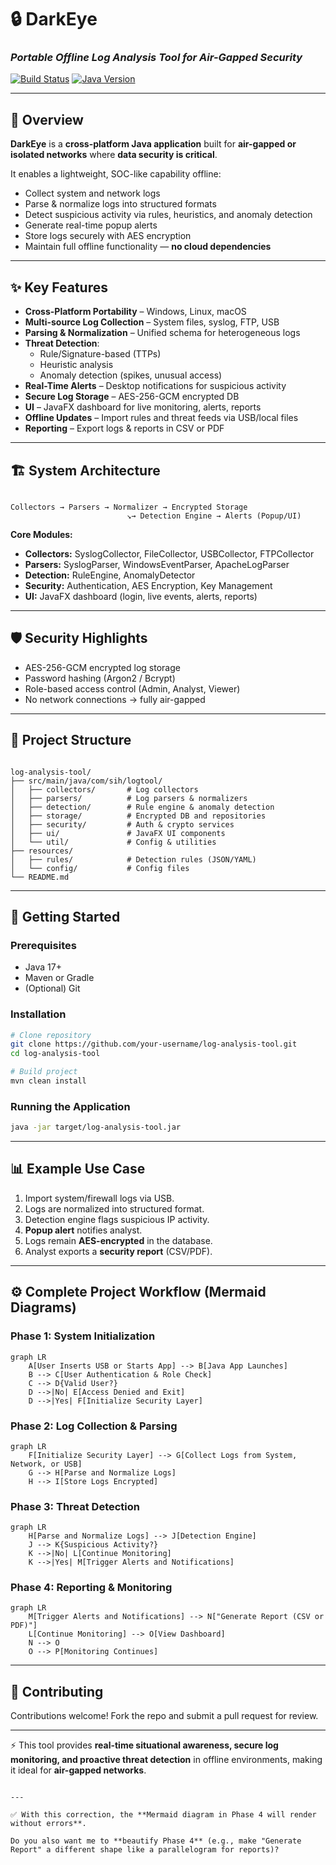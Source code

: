 # 🔒 DarkEye

### *Portable Offline Log Analysis Tool for Air-Gapped Security*

[![Build Status](https://img.shields.io/badge/build-passing-brightgreen)](https://github.com/your-username/DarkEye)
[![Java Version](https://img.shields.io/badge/java-17+-orange)](https://www.java.com/)

---

## 📌 Overview

**DarkEye** is a **cross-platform Java application** built for **air-gapped or isolated networks** where **data security is critical**.

It enables a lightweight, SOC-like capability offline:

* Collect system and network logs
* Parse & normalize logs into structured formats
* Detect suspicious activity via rules, heuristics, and anomaly detection
* Generate real-time popup alerts
* Store logs securely with AES encryption
* Maintain full offline functionality — **no cloud dependencies**

---

## ✨ Key Features

- **Cross-Platform Portability** – Windows, Linux, macOS  
- **Multi-source Log Collection** – System files, syslog, FTP, USB  
- **Parsing & Normalization** – Unified schema for heterogeneous logs  
- **Threat Detection**:
  - Rule/Signature-based (TTPs)
  - Heuristic analysis
  - Anomaly detection (spikes, unusual access)
- **Real-Time Alerts** – Desktop notifications for suspicious activity  
- **Secure Log Storage** – AES-256-GCM encrypted DB  
- **UI** – JavaFX dashboard for live monitoring, alerts, reports  
- **Offline Updates** – Import rules and threat feeds via USB/local files  
- **Reporting** – Export logs & reports in CSV or PDF  

---

## 🏗️ System Architecture

```

Collectors → Parsers → Normalizer → Encrypted Storage
                          ↘→ Detection Engine → Alerts (Popup/UI)

```

**Core Modules:**

- **Collectors:** SyslogCollector, FileCollector, USBCollector, FTPCollector  
- **Parsers:** SyslogParser, WindowsEventParser, ApacheLogParser  
- **Detection:** RuleEngine, AnomalyDetector  
- **Security:** Authentication, AES Encryption, Key Management  
- **UI:** JavaFX dashboard (login, live events, alerts, reports)  

---

## 🛡️ Security Highlights

- AES-256-GCM encrypted log storage  
- Password hashing (Argon2 / Bcrypt)  
- Role-based access control (Admin, Analyst, Viewer)  
- No network connections → fully air-gapped  

---

## 📂 Project Structure

```

log-analysis-tool/
├── src/main/java/com/sih/logtool/
│   ├── collectors/       # Log collectors
│   ├── parsers/          # Log parsers & normalizers
│   ├── detection/        # Rule engine & anomaly detection
│   ├── storage/          # Encrypted DB and repositories
│   ├── security/         # Auth & crypto services
│   ├── ui/               # JavaFX UI components
│   └── util/             # Config & utilities
├── resources/
│   ├── rules/            # Detection rules (JSON/YAML)
│   └── config/           # Config files
└── README.md

````

---

## 🚀 Getting Started

### Prerequisites

- Java 17+  
- Maven or Gradle  
- (Optional) Git  

### Installation

```bash
# Clone repository
git clone https://github.com/your-username/log-analysis-tool.git
cd log-analysis-tool

# Build project
mvn clean install
````

### Running the Application

```bash
java -jar target/log-analysis-tool.jar
```

---

## 📊 Example Use Case

1. Import system/firewall logs via USB.
2. Logs are normalized into structured format.
3. Detection engine flags suspicious IP activity.
4. **Popup alert** notifies analyst.
5. Logs remain **AES-encrypted** in the database.
6. Analyst exports a **security report** (CSV/PDF).

---

## ⚙️ Complete Project Workflow (Mermaid Diagrams)

### **Phase 1: System Initialization**

```mermaid
graph LR
    A[User Inserts USB or Starts App] --> B[Java App Launches]
    B --> C[User Authentication & Role Check]
    C --> D{Valid User?}
    D -->|No| E[Access Denied and Exit]
    D -->|Yes| F[Initialize Security Layer]
```

### **Phase 2: Log Collection & Parsing**

```mermaid
graph LR
    F[Initialize Security Layer] --> G[Collect Logs from System, Network, or USB]
    G --> H[Parse and Normalize Logs]
    H --> I[Store Logs Encrypted]
```

### **Phase 3: Threat Detection**

```mermaid
graph LR
    H[Parse and Normalize Logs] --> J[Detection Engine]
    J --> K{Suspicious Activity?}
    K -->|No| L[Continue Monitoring]
    K -->|Yes| M[Trigger Alerts and Notifications]
```

### **Phase 4: Reporting & Monitoring**

```mermaid
graph LR
    M[Trigger Alerts and Notifications] --> N["Generate Report (CSV or PDF)"]
    L[Continue Monitoring] --> O[View Dashboard]
    N --> O
    O --> P[Monitoring Continues]

```

---

## 🤝 Contributing

Contributions welcome! Fork the repo and submit a pull request for review.

---

⚡ This tool provides **real-time situational awareness, secure log monitoring, and proactive threat detection** in offline environments, making it ideal for **air-gapped networks**.

```

---

✅ With this correction, the **Mermaid diagram in Phase 4 will render without errors**.  

Do you also want me to **beautify Phase 4** (e.g., make "Generate Report" a different shape like a parallelogram for reports)?
```
